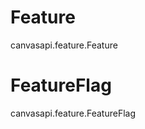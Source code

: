 # Feature

<div class="autoclass" members="">

canvasapi.feature.Feature

</div>

# FeatureFlag

<div class="autoclass" members="">

canvasapi.feature.FeatureFlag

</div>
